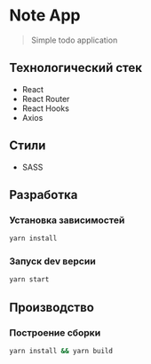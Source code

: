 # Note App

> Simple todo application

## Технологический стек

- React
- React Router
- React Hooks
- Axios

## Стили

- SASS

## Разработка

### Установка зависимостей

```bash
yarn install
```

### Запуск dev версии

```bash
yarn start
```

## Производство

### Построение сборки

```bash
yarn install && yarn build
```
